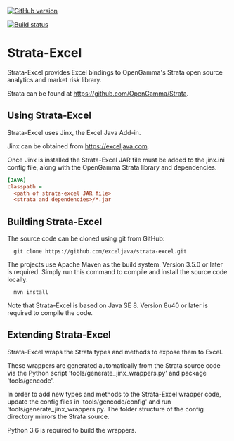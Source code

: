 [![GitHub version](https://badge.fury.io/gh/exceljava%2Fstrata-excel.svg)](http://badge.fury.io/gh/exceljava%2Fstrata-excel)

[![Build status](https://ci.appveyor.com/api/projects/status/k8dul9mkbyjura1a?svg=true)](https://ci.appveyor.com/project/TonyRoberts/strata-excel)

# Strata-Excel

Strata-Excel provides Excel bindings to OpenGamma's Strata open source analytics and market risk library.

Strata can be found at https://github.com/OpenGamma/Strata.

## Using Strata-Excel

Strata-Excel uses Jinx, the Excel Java Add-in.

Jinx can be obtained from https://exceljava.com.

Once Jinx is installed the Strata-Excel JAR file must be added to the jinx.ini config file, along with the OpenGamma Strata library and dependencies.

```ini
[JAVA]
classpath =
  <path of strata-excel JAR file>
  <strata and dependencies>/*.jar
```

## Building Strata-Excel

The source code can be cloned using git from GitHub:

```
  git clone https://github.com/exceljava/strata-excel.git
```

The projects use Apache Maven as the build system. Version 3.5.0 or later is required. Simply run this command to compile and install the source code locally:

```
  mvn install
```

Note that Strata-Excel is based on Java SE 8. Version 8u40 or later is required to compile the code.

## Extending Strata-Excel

Strata-Excel wraps the Strata types and methods to expose them to Excel.

These wrappers are generated automatically from the Strata source code via the Python script 'tools/generate_jinx_wrappers.py'
and package 'tools/gencode'.

In order to add new types and methods to the Strata-Excel wrapper code, update the config files in 'tools/gencode/config' and run
'tools/generate_jinx_wrappers.py. The folder structure of the config directory mirrors the Strata source.

Python 3.6 is required to build the wrappers.
